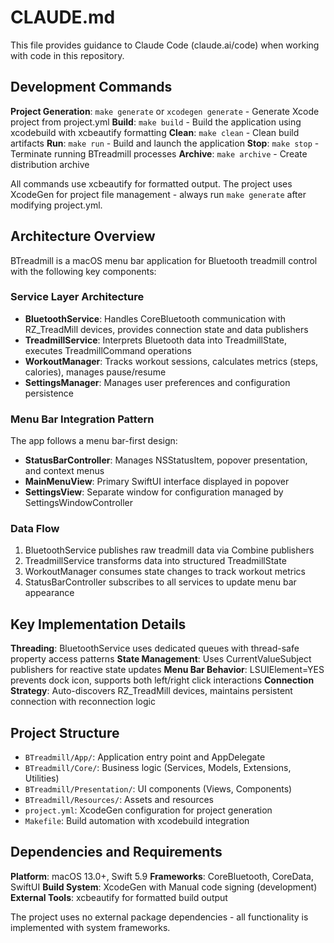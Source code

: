 # CLAUDE.md

This file provides guidance to Claude Code (claude.ai/code) when working with code in this repository.

## Development Commands

**Project Generation**: `make generate` or `xcodegen generate` - Generate Xcode project from project.yml
**Build**: `make build` - Build the application using xcodebuild with xcbeautify formatting
**Clean**: `make clean` - Clean build artifacts
**Run**: `make run` - Build and launch the application
**Stop**: `make stop` - Terminate running BTreadmill processes
**Archive**: `make archive` - Create distribution archive

All commands use xcbeautify for formatted output. The project uses XcodeGen for project file management - always run `make generate` after modifying project.yml.

## Architecture Overview

BTreadmill is a macOS menu bar application for Bluetooth treadmill control with the following key components:

### Service Layer Architecture
- **BluetoothService**: Handles CoreBluetooth communication with RZ_TreadMill devices, provides connection state and data publishers
- **TreadmillService**: Interprets Bluetooth data into TreadmillState, executes TreadmillCommand operations
- **WorkoutManager**: Tracks workout sessions, calculates metrics (steps, calories), manages pause/resume
- **SettingsManager**: Manages user preferences and configuration persistence

### Menu Bar Integration Pattern
The app follows a menu bar-first design:
- **StatusBarController**: Manages NSStatusItem, popover presentation, and context menus
- **MainMenuView**: Primary SwiftUI interface displayed in popover
- **SettingsView**: Separate window for configuration managed by SettingsWindowController

### Data Flow
1. BluetoothService publishes raw treadmill data via Combine publishers
2. TreadmillService transforms data into structured TreadmillState
3. WorkoutManager consumes state changes to track workout metrics
4. StatusBarController subscribes to all services to update menu bar appearance

## Key Implementation Details

**Threading**: BluetoothService uses dedicated queues with thread-safe property access patterns
**State Management**: Uses CurrentValueSubject publishers for reactive state updates
**Menu Bar Behavior**: LSUIElement=YES prevents dock icon, supports both left/right click interactions
**Connection Strategy**: Auto-discovers RZ_TreadMill devices, maintains persistent connection with reconnection logic

## Project Structure

- `BTreadmill/App/`: Application entry point and AppDelegate
- `BTreadmill/Core/`: Business logic (Services, Models, Extensions, Utilities)
- `BTreadmill/Presentation/`: UI components (Views, Components)
- `BTreadmill/Resources/`: Assets and resources
- `project.yml`: XcodeGen configuration for project generation
- `Makefile`: Build automation with xcodebuild integration

## Dependencies and Requirements

**Platform**: macOS 13.0+, Swift 5.9
**Frameworks**: CoreBluetooth, CoreData, SwiftUI
**Build System**: XcodeGen with Manual code signing (development)
**External Tools**: xcbeautify for formatted build output

The project uses no external package dependencies - all functionality is implemented with system frameworks.